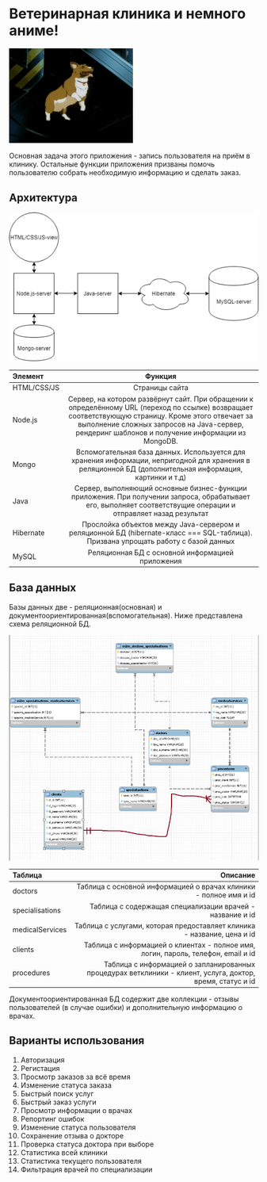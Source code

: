 ﻿# Ветеринарная клиника и немного аниме!

<img src="front/public/resources/images/readme/ein.gif" width="250">

Основная задача этого приложения - запись пользователя на приём в клинику. Остальные функции приложения призваны помочь пользователю собрать
необходимую информацию и сделать заказ.

## Архитектура

<img src="front/public/resources/images/readme/vet-clinic-arch.png" width="800">

Элемент|Функция
:--------|:-------:
HTML/CSS/JS|Страницы сайта
Node.js|Сервер, на котором развёрнут сайт. При обращении к определённому URL (переход по ссылке) возвращает соответствующую страницу. Кроме этого отвечает за выполнение сложных запросов на Java-сервер, рендеринг шаблонов и получение информации из MongoDB.
Mongo| Вспомогательная база данных. Используется для хранения информации, непригодной для хранения в реляционной БД (дополнительная информация, картинки и т.д)
Java| Сервер, выполняющий основные бизнес-функции приложения. При получении запроса, обрабатывает его, выполняет соответствущие операции и отправляет назад результат
Hibernate| Прослойка объектов между Java-сервером и реляционной БД (hibernate-класс === SQL-таблица). Призвана упрощать работу с базой данных
MySQL| Реляционная БД с основной информацией приложения

## База данных

Базы данных две - реляционная(основная) и документоориентированная(вспомогательная). Ниже представлена схема реляционной БД.

<img src="front/public/resources/images/readme/db-arc.png" width="800">

Таблица|Описание
:------|--------:
doctors|Таблица с основной информацией о врачах клиники - полное имя и id
specialisations|Таблица с содержащая специализации врачей - название и id
medicalServices|Таблица с услугами, которая предоставляет клиника - название, цена и id
clients|Таблица с информацией о клиентах - полное имя, логин, пароль, телефон, email и id
procedures|Таблица с информацией о запланированных процедурах ветклиники - клиент, услуга, доктор, время, статус и id

Документоориентированная БД содержит две коллекции - отзывы пользователей (в случае ошибки) и дополнительную информацию о врачах.

## Варианты использования

1. Авторизация
2. Регистация
3. Просмотр заказов за всё время
4. Изменение статуса заказа
5. Быстрый поиск услуг
6. Быстрый заказ услуги
7. Просмотр информации о врачах
8. Репортинг ошибок
9. Изменение статуса пользователя
10. Сохранение отзыва о докторе
11. Проверка статуса доктора при выборе
12. Статистика всей клиники
13. Статистика текущего пользователя
14. Фильтрация врачей по специализации 